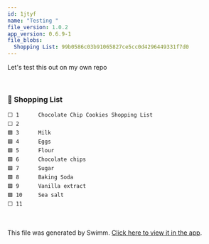 ```yaml
---
id: 1jtyf
name: "Testing "
file_version: 1.0.2
app_version: 0.6.9-1
file_blobs:
  Shopping List: 99b0586c03b91065827ce5cc0d4296449331f7d0
---
```


Let's test this out on my own repo

<br/>

<!-- NOTE-swimm-snippet: the lines below link your snippet to Swimm -->
### 📄 Shopping List
```
⬜ 1      Chocolate Chip Cookies Shopping List 
⬜ 2      
🟩 3      Milk
🟩 4      Eggs
🟩 5      Flour
🟩 6      Chocolate chips
🟩 7      Sugar
🟩 8      Baking Soda
🟩 9      Vanilla extract
🟩 10     Sea salt 
⬜ 11     
```

<br/>

This file was generated by Swimm. [Click here to view it in the app](https://app.swimm.io/repos/Z2l0aHViJTNBJTNBR2l0SHViSW50cm8lM0ElM0FlbWlsaXlhdHJha2h0ZW5iZXJn/docs/1jtyf).